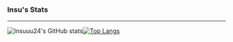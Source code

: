### Insu's Stats

---

![Insuuu24's GitHub stats](https://github-readme-stats.vercel.app/api?username=Insuuu24&show_icons=true&theme=highcontrast)[![Top Langs](https://github-readme-stats.vercel.app/api/top-langs/?username=Insuuu24&layout=compact&theme=merko)](https://github.com/Insuuu24/github-readme-stats)
    





